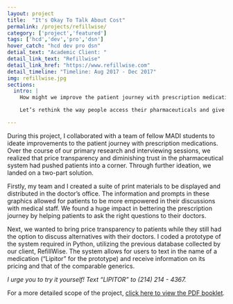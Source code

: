 ```yaml
---
layout: project
title:  "It's Okay To Talk About Cost"
permalink: /projects/refillwise/
category: ['project','featured']
tags: ['hcd','dev','pro','dsn']
hover_catch: "hcd dev pro dsn"
detial_text: "Academic Client: "
detail_link_text: "Refillwise"
detail_link_href: "https://www.refillwise.com"
detail_timeline: "Timeline: Aug 2017 - Dec 2017"
img: refillwise.jpg
sections:
  intro: |
    How might we improve the patient journey with prescription medications?

    Let’s rethink the way people access their pharmaceuticals and give help to those who really need it.

---
```


During this project, I collaborated with a team of fellow MADI students to ideate improvements to the patient journey with prescription medications. Over the course of our primary research and interviewing sessions, we realized that price transparency and diminishing trust in the pharmaceutical system had pushed patients into a corner.  Through further ideation, we landed on a two-part solution.

Firstly, my team and I created a suite of print materials to be displayed and distributed in the doctor’s office. The information and prompts in these graphics allowed for patients to be more empowered in their discussions with medical staff. We found a huge impact in bettering the prescription journey by helping patients to ask the right questions to their doctors.

Next, we wanted to bring price transparency to patients while they still had the option to discuss alternatives with their doctors. I coded a prototype of the system required in Python, utilizing the previous database collected by our client, RefillWise. The system allows for users to text in the name of a medication (“Lipitor” for the prototype) and receive information on its pricing and that of the comparable generics.

_I urge you to try it yourself! Text “LIPITOR” to (214) 214 - 4367._

For a more detailed scope of the project, [click here to view the PDF booklet](http://www.gavinpham.com/assets/slides/The-Cost-of-Living.pdf).